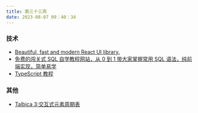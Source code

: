 ```yaml
---
title: 第三十三周
date: 2023-08-07 09：40：34
---
```


### 技术

- [Beautiful, fast and modern React UI library.](https://github.com/nextui-org/nextui)
- [免费的闯关式 SQL 自学教程网站，从 0 到 1 带大家掌握常用 SQL 语法，纯前端实现，简单易学](http://sqlmother.yupi.icu/#/learn)
- [TypeScript 教程](https://wangdoc.com/typescript/)

### 其他

- [Talbica 3:交互式元素周期表](https://www.talbica.com/)
